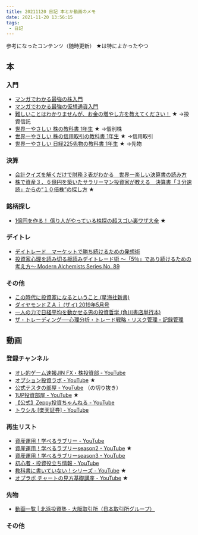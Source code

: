 ```yaml
---
title: 20211120 日記 本とか動画のメモ
date: 2021-11-20 13:56:15
tags:
 - 日記
---
```


参考になったコンテンツ（随時更新） ★は特によかったやつ

## 本

### 入門

- [マンガでわかる最強の株入門](https://www.amazon.co.jp/gp/product/B071JX7N7Z/ref=as_li_tl?ie=UTF8&camp=247&creative=1211&creativeASIN=B071JX7N7Z&linkCode=as2&tag=ojiathcx-22&linkId=a971c049b328496d1fae8626b1f8b280)
- [マンガでわかる最強の仮想通貨入門](https://www.amazon.co.jp/gp/product/B095HKFMXF/ref=as_li_tl?ie=UTF8&camp=247&creative=1211&creativeASIN=B095HKFMXF&linkCode=as2&tag=ojiathcx-22&linkId=a98d3bf5a33c3ab25071e99c338a8f22)
- [難しいことはわかりませんが、お金の増やし方を教えてください！](https://www.amazon.co.jp/gp/product/B018QRMGLY/ref=as_li_tl?ie=UTF8&camp=247&creative=1211&creativeASIN=B018QRMGLY&linkCode=as2&tag=ojiathcx-22&linkId=3e143dd26eea50b74b1e3c1bfeb285da) ★ →投資信託
- [世界一やさしい 株の教科書 1年生](https://www.amazon.co.jp/gp/product/B00QFDDEBI/ref=as_li_tl?ie=UTF8&camp=247&creative=1211&creativeASIN=B00QFDDEBI&linkCode=as2&tag=ojiathcx-22&linkId=51cc7c3b217d18a1b1600309fee123fc) ★ →個別株
- [世界一やさしい 株の信用取引の教科書 1年生](https://www.amazon.co.jp/gp/product/B0156CRHG6/ref=as_li_tl?ie=UTF8&camp=247&creative=1211&creativeASIN=B0156CRHG6&linkCode=as2&tag=ojiathcx-22&linkId=fb938226c3da0563c8e8e226f01b20f5) ★ →信用取引
- [世界一やさしい 日経225先物の教科書 1年生](https://www.amazon.co.jp/gp/product/4800720699/ref=as_li_tl?ie=UTF8&camp=247&creative=1211&creativeASIN=4800720699&linkCode=as2&tag=ojiathcx-22&linkId=d699bd5c7fef181c7c450b18ac56a5bc) ★ →先物


### 決算

- [会計クイズを解くだけで財務３表がわかる　世界一楽しい決算書の読み方](https://www.amazon.co.jp/gp/product/B08696CC2Q/ref=as_li_tl?ie=UTF8&camp=247&creative=1211&creativeASIN=B08696CC2Q&linkCode=as2&tag=ojiathcx-22&linkId=b29c534adb94bc8490bbf90b703deb82)
- [株で資産３．６億円を築いたサラリーマン投資家が教える　決算書「３分速読」からの“１０倍株”の探し方](https://www.amazon.co.jp/gp/product/B09HWRFQM7/ref=as_li_tl?ie=UTF8&camp=247&creative=1211&creativeASIN=B09HWRFQM7&linkCode=as2&tag=ojiathcx-22&linkId=20bcf3391dbb4a8e46fb7fef5d984041) ★

### 銘柄探し

- [1億円を作る！ 億り人がやっている株探の超スゴい裏ワザ大全](https://www.amazon.co.jp/gp/product/B09994GTJ8/ref=as_li_tl?ie=UTF8&camp=247&creative=1211&creativeASIN=B09994GTJ8&linkCode=as2&tag=ojiathcx-22&linkId=491953a344ae8f3642ef96eb99e2b788) ★

### デイトレ

- [デイトレード　マーケットで勝ち続けるための発想術](https://www.amazon.co.jp/gp/product/B00EE430ZA/ref=as_li_tl?ie=UTF8&camp=247&creative=1211&creativeASIN=B00EE430ZA&linkCode=as2&tag=ojiathcx-22&linkId=98f7cdea73c1bbf8bffef8c2c37deb5d)
- [投資家心理を読み切る板読みデイトレード術 ～「5％」であり続けるための考え方～ Modern Alchemists Series No. 89](https://www.amazon.co.jp/gp/product/B007K4ENG6/ref=as_li_tl?ie=UTF8&camp=247&creative=1211&creativeASIN=B007K4ENG6&linkCode=as2&tag=ojiathcx-22&linkId=04dbbbfb3c6348f225b0b1fb3385ebb6)

### その他

- [この時代に投資家になるということ (星海社新書)](https://www.amazon.co.jp/gp/product/4065119987/ref=as_li_tl?ie=UTF8&camp=247&creative=1211&creativeASIN=4065119987&linkCode=as2&tag=ojiathcx-22&linkId=8202ab3ba99430810102e199d2f9c041)
- [ダイヤモンドＺＡｉ (ザイ) 2019年5月号](https://www.amazon.co.jp/gp/product/B07PNNS25M/ref=as_li_tl?ie=UTF8&camp=247&creative=1211&creativeASIN=B07PNNS25M&linkCode=as2&tag=ojiathcx-22&linkId=236c197ed4414e347da6b2d5f28d5a7e)
- [一人の力で日経平均を動かせる男の投資哲学 (角川書店単行本)](https://www.amazon.co.jp/gp/product/B07L5DGXMC/ref=as_li_tl?ie=UTF8&camp=247&creative=1211&creativeASIN=B07L5DGXMC&linkCode=as2&tag=ojiathcx-22&linkId=ead1e197e173e978ea75bbe5fd24a5b1)
- [ザ・トレーディング──心理分析・トレード戦略・リスク管理・記録管理](https://www.amazon.co.jp/gp/product/4909074007/ref=as_li_tl?ie=UTF8&camp=247&creative=1211&creativeASIN=4909074007&linkCode=as2&tag=ojiathcx-22&linkId=04d6257cfb022989c692b4d75745cfa0)

## 動画

### 登録チャンネル

- [オレ的ゲーム速報JIN FX・株投資部 - YouTube](https://www.youtube.com/c/Jin115jin15)
- [オプション投資ラボ - YouTube](https://www.youtube.com/c/%E3%82%AA%E3%83%97%E3%82%B7%E3%83%A7%E3%83%B3%E6%8A%95%E8%B3%87%E3%83%A9%E3%83%9C) ★
- [公式テスタの部屋 - YouTube](https://www.youtube.com/channel/UCfJEDCUlzQl4-atLp6Z9DcQ) （の切り抜き）
- [1UP投資部屋 - YouTube](https://www.youtube.com/channel/UCy_ybB4lQ3HwwYfTkvRNJLg) ★
- [【公式】Zeppy投資ちゃんねる - YouTube](https://www.youtube.com/channel/UCFkVVgEo5E2Gk79Ah8uM7kw)
- [トウシル [楽天証券] - YouTube](https://www.youtube.com/channel/UC5BiTvy2Ni2MyigJPspjhOA)

### 再生リスト

- [資産運用！学べるラブリー - YouTube](https://www.youtube.com/playlist?list=PLWClkZSO9xMaopI9-Uj5AOOKY7wbIYu4f)
- [資産運用！学べるラブリーseason2 - YouTube](https://www.youtube.com/playlist?list=PLWClkZSO9xMafNRcBzV-mWVtVuocOGMAq) ★
- [資産運用！学べるラブリーseason3 - YouTube](https://www.youtube.com/playlist?list=PLWClkZSO9xMZIfYZ8lJYG5NSV5mvfY71R)
- [初心者・投資役立ち情報 - YouTube](https://www.youtube.com/playlist?list=PLdoo8crj5mV2NKe6EzzJPDCjyLTB8eehb)
- [教科書に書いていない！シリーズ - YouTube](https://www.youtube.com/playlist?list=PLdoo8crj5mV1ZBxVqzN2lbrJx5ZsGsq3i) ★
- [オプラボ チャートの見方基礎講座 - YouTube](https://www.youtube.com/playlist?list=PLdiBGG5W4bmtYyiTUHKF8scHq3kwiwLPb) ★

### 先物

- [動画一覧 | 北浜投資塾 - 大阪取引所（日本取引所グループ）](https://www.jpx.co.jp/ose-toshijuku/movie/index.html)

### その他


